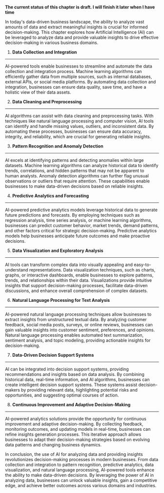**The current status of this chapter is draft. I will finish it later when I have time**

In today's data-driven business landscape, the ability to analyze vast amounts of data and extract meaningful insights is crucial for informed decision-making. This chapter explores how Artificial Intelligence (AI) can be leveraged to analyze data and provide valuable insights to drive effective decision-making in various business domains.

1. **Data Collection and Integration**
--------------------------------------

AI-powered tools enable businesses to streamline and automate the data collection and integration process. Machine learning algorithms can efficiently gather data from multiple sources, such as internal databases, external APIs, or social media platforms. By automating data collection and integration, businesses can ensure data quality, save time, and have a holistic view of their data assets.

2. **Data Cleaning and Preprocessing**
--------------------------------------

AI algorithms can assist with data cleaning and preprocessing tasks. With techniques like natural language processing and computer vision, AI tools can identify and handle missing values, outliers, and inconsistent data. By automating these processes, businesses can ensure data accuracy, integrity, and reliability, which are crucial for generating reliable insights.

3. **Pattern Recognition and Anomaly Detection**
------------------------------------------------

AI excels at identifying patterns and detecting anomalies within large datasets. Machine learning algorithms can analyze historical data to identify trends, correlations, and hidden patterns that may not be apparent to human analysts. Anomaly detection algorithms can further flag unusual observations or outliers that require attention. These capabilities enable businesses to make data-driven decisions based on reliable insights.

4. **Predictive Analytics and Forecasting**
-------------------------------------------

AI-powered predictive analytics models leverage historical data to generate future predictions and forecasts. By employing techniques such as regression analysis, time series analysis, or machine learning algorithms, businesses can predict customer behavior, market trends, demand patterns, and other factors critical for strategic decision-making. Predictive analytics models help businesses anticipate future outcomes and make proactive decisions.

5. **Data Visualization and Exploratory Analysis**
--------------------------------------------------

AI tools can transform complex data into visually appealing and easy-to-understand representations. Data visualization techniques, such as charts, graphs, or interactive dashboards, enable businesses to explore patterns, trends, and relationships within their data. Visualizations provide intuitive insights that support decision-making processes, facilitate data-driven discussions, and enhance overall comprehension of complex datasets.

6. **Natural Language Processing for Text Analysis**
----------------------------------------------------

AI-powered natural language processing techniques allow businesses to extract insights from unstructured textual data. By analyzing customer feedback, social media posts, surveys, or online reviews, businesses can gain valuable insights into customer sentiment, preferences, and opinions. Natural language processing enables automated text summarization, sentiment analysis, and topic modeling, providing actionable insights for decision-making.

7. **Data-Driven Decision Support Systems**
-------------------------------------------

AI can be integrated into decision support systems, providing recommendations and insights based on data analysis. By combining historical data, real-time information, and AI algorithms, businesses can create intelligent decision support systems. These systems assist decision-makers by providing relevant data, highlighting potential risks and opportunities, and suggesting optimal courses of action.

8. **Continuous Improvement and Adaptive Decision-Making**
----------------------------------------------------------

AI-powered analytics solutions provide the opportunity for continuous improvement and adaptive decision-making. By collecting feedback, monitoring outcomes, and updating models in real-time, businesses can refine insights generation processes. This iterative approach allows businesses to adapt their decision-making strategies based on evolving data patterns and changing business dynamics.

In conclusion, the use of AI for analyzing data and providing insights revolutionizes decision-making processes in modern businesses. From data collection and integration to pattern recognition, predictive analytics, data visualization, and natural language processing, AI-powered tools enhance the ability to make data-driven decisions. By leveraging the power of AI in analyzing data, businesses can unlock valuable insights, gain a competitive edge, and achieve better outcomes across various domains and industries.
